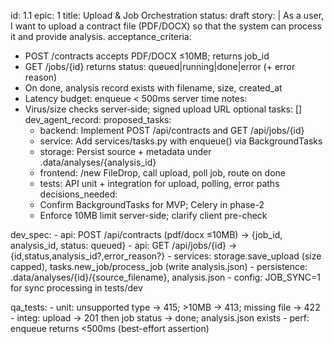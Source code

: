 id: 1.1
epic: 1
title: Upload & Job Orchestration
status: draft
story: |
  As a user, I want to upload a contract file (PDF/DOCX) so that the system can process it and provide analysis.
acceptance_criteria:
  - POST /contracts accepts PDF/DOCX ≤10MB; returns job_id
  - GET /jobs/{id} returns status: queued|running|done|error (+ error reason)
  - On done, analysis record exists with filename, size, created_at
  - Latency budget: enqueue < 500ms server time
notes:
  - Virus/size checks server‑side; signed upload URL optional
tasks: []
dev_agent_record:
  proposed_tasks:
    - backend: Implement POST /api/contracts and GET /api/jobs/{id}
    - service: Add services/tasks.py with enqueue() via BackgroundTasks
    - storage: Persist source + metadata under .data/analyses/{analysis_id}
    - frontend: /new FileDrop, call upload, poll job, route on done
    - tests: API unit + integration for upload, polling, error paths
  decisions_needed:
    - Confirm BackgroundTasks for MVP; Celery in phase-2
    - Enforce 10MB limit server-side; clarify client pre-check

  dev_spec:
    - api: POST /api/contracts (pdf/docx ≤10MB) → {job_id, analysis_id, status: queued}
    - api: GET /api/jobs/{id} → {id,status,analysis_id?,error_reason?}
    - services: storage.save_upload (size capped), tasks.new_job/process_job (write analysis.json)
    - persistence: .data/analyses/{id}/{source_filename}, analysis.json
    - config: JOB_SYNC=1 for sync processing in tests/dev

  qa_tests:
    - unit: unsupported type → 415; >10MB → 413; missing file → 422
    - integ: upload → 201 then job status → done; analysis.json exists
    - perf: enqueue returns <500ms (best-effort assertion)
